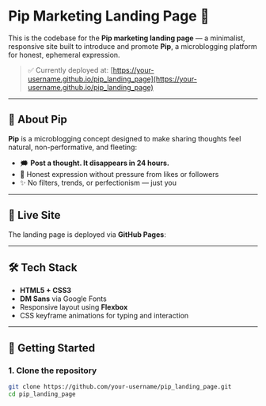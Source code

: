 # Pip Marketing Landing Page 🥚

This is the codebase for the **Pip marketing landing page** — a minimalist, responsive site built to introduce and promote **Pip**, a microblogging platform for honest, ephemeral expression.

> ✅ Currently deployed at: [https://your-username.github.io/pip_landing_page](https://your-username.github.io/pip_landing_page)

---

## 🌱 About Pip

**Pip** is a microblogging concept designed to make sharing thoughts feel natural, non-performative, and fleeting:

- 🗯️ **Post a thought. It disappears in 24 hours.**
- 🧘 Honest expression without pressure from likes or followers
- ✨ No filters, trends, or perfectionism — just you

---

## 🚀 Live Site

The landing page is deployed via **GitHub Pages**:


---

## 🛠 Tech Stack

- **HTML5 + CSS3**
- **DM Sans** via Google Fonts
- Responsive layout using **Flexbox**
- CSS keyframe animations for typing and interaction

---

## 🔧 Getting Started

### 1. Clone the repository

```bash
git clone https://github.com/your-username/pip_landing_page.git
cd pip_landing_page
